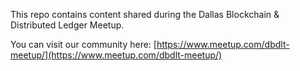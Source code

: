 This repo contains content shared during the Dallas Blockchain & Distributed Ledger Meetup.

You can visit our community here:
[https://www.meetup.com/dbdlt-meetup/](https://www.meetup.com/dbdlt-meetup/)
